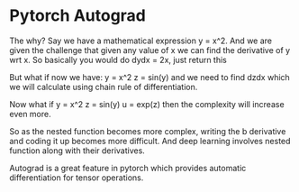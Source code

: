 # Pytorch Autograd

The why?
Say we have a mathematical expression 
y = x^2. And we are given the challenge that given any value of x we can find the derivative
of y wrt x. So basically you would do dydx = 2x, just return this 

But what if now we have:
y = x^2 
z = sin(y)
and we need to find dzdx which we will calculate using chain rule of 
differentiation. 

Now what if 
y = x^2
z = sin(y)
u = exp(z)
then the complexity will increase even more. 

So as the nested function becomes more complex, writing the b
derivative and coding it up becomes more difficult. And deep 
learning involves nested function along with their derivatives.

Autograd is a great feature in pytorch which provides automatic differentiation for tensor operations. 